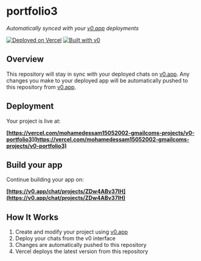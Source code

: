 # portfolio3

*Automatically synced with your [v0.app](https://v0.app) deployments*

[![Deployed on Vercel](https://img.shields.io/badge/Deployed%20on-Vercel-black?style=for-the-badge&logo=vercel)](https://vercel.com/mohamedessam15052002-gmailcoms-projects/v0-portfolio3)
[![Built with v0](https://img.shields.io/badge/Built%20with-v0.app-black?style=for-the-badge)](https://v0.app/chat/projects/ZDw4ABv37IH)

## Overview

This repository will stay in sync with your deployed chats on [v0.app](https://v0.app).
Any changes you make to your deployed app will be automatically pushed to this repository from [v0.app](https://v0.app).

## Deployment

Your project is live at:

**[https://vercel.com/mohamedessam15052002-gmailcoms-projects/v0-portfolio3](https://vercel.com/mohamedessam15052002-gmailcoms-projects/v0-portfolio3)**

## Build your app

Continue building your app on:

**[https://v0.app/chat/projects/ZDw4ABv37IH](https://v0.app/chat/projects/ZDw4ABv37IH)**

## How It Works

1. Create and modify your project using [v0.app](https://v0.app)
2. Deploy your chats from the v0 interface
3. Changes are automatically pushed to this repository
4. Vercel deploys the latest version from this repository